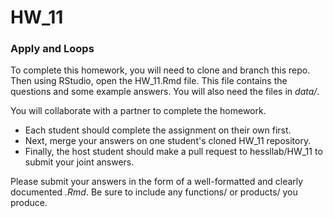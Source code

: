 # HW_11
### Apply and Loops

To complete this homework, you will need to clone and branch this repo. Then using RStudio, open the HW_11.Rmd file.  This file contains the questions and some example answers. You will also need the files in _data/_.

You will collaborate with a partner to complete the homework.  

* Each student should complete the assignment on their own first.  
* Next, merge your answers on one student's cloned HW_11 repository.   
* Finally, the host student should make a pull request to hessllab/HW_11 to submit your joint answers. 

Please submit your answers in the form of a well-formatted and clearly documented _.Rmd_. Be sure to include any functions/ or products/ you produce.
